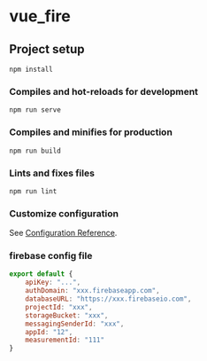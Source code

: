 # vue_fire

## Project setup
```
npm install
```

### Compiles and hot-reloads for development
```
npm run serve
```

### Compiles and minifies for production
```
npm run build
```

### Lints and fixes files
```
npm run lint
```

### Customize configuration
See [Configuration Reference](https://cli.vuejs.org/config/).


### firebase config file
```javascript
export default {
    apiKey: "...",
    authDomain: "xxx.firebaseapp.com",
    databaseURL: "https://xxx.firebaseio.com",
    projectId: "xxx",
    storageBucket: "xxx",
    messagingSenderId: "xxx",
    appId: "12",
    measurementId: "111"
}
```
